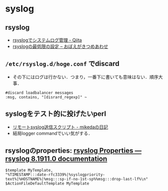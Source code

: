 # syslog

## rsyslog
- [rsyslogでシステムログ管理 - Qiita](https://qiita.com/tasakii/items/10db42392c487d5276da)
- [rsyslogの最低限の設定 – おぼえがきつめあわせ](http://www.no1497.com/?p=326)

## `/etc/rsyslog.d/hoge.conf` でdiscard
- その下にはログは行かない．つまり，一番下に書いても意味はない．順序大事．
```
#discard loadbalancer messages
:msg, contains, "[disrard_regexp]" ~
```

## syslogをテスト的に投げたいperl
- [リモートsyslog送信スクリプト - mikedaの日記](https://mikeda.hatenablog.com/entry/20101123/1290529356)
- 結局logger commandでいい気がする．

## rsyslogのproperties: [rsyslog Properties — rsyslog 8.1911.0 documentation](https://www.rsyslog.com/doc/v8-stable/configuration/properties.html)
```
$template MyTemplate,
"%TIMESTAMP:::date-rfc3339%|%syslogpriority-text%|%HOSTNAME%|%msg:::sp-if-no-1st-sp%%msg:::drop-last-lf%\n"
$ActionFileDefaultTemplate MyTemplate
```